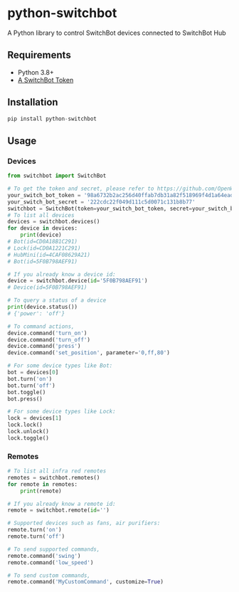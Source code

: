 # python-switchbot
A Python library to control SwitchBot devices connected to SwitchBot Hub

## Requirements
- Python 3.8+
- [A SwitchBot Token](https://github.com/OpenWonderLabs/SwitchBotAPI#getting-started)

## Installation
```python
pip install python-switchbot
```

## Usage


### Devices
```python
from switchbot import SwitchBot

# To get the token and secret, please refer to https://github.com/OpenWonderLabs/SwitchBotAPI#getting-started
your_switch_bot_token = '98a6732b2ac256d40ffab7db31a82f518969f4d1a64eadff581d45e902327b7c577aa6ead517bda589c19b4ca0b2599b'
your_switch_bot_secret = '222cdc22f049d111c5d0071c131b8b77'
switchbot = SwitchBot(token=your_switch_bot_token, secret=your_switch_bot_secret)
# To list all devices
devices = switchbot.devices()
for device in devices:
    print(device)
# Bot(id=CD0A18B1C291)
# Lock(id=CD0A1221C291)
# HubMini(id=4CAF08629A21)
# Bot(id=5F0B798AEF91)

# If you already know a device id:
device = switchbot.device(id='5F0B798AEF91')
# Device(id=5F0B798AEF91)

# To query a status of a device
print(device.status())
# {'power': 'off'}

# To command actions,
device.command('turn_on')
device.command('turn_off')
device.command('press')
device.command('set_position', parameter='0,ff,80')

# For some device types like Bot:
bot = devices[0]
bot.turn('on')
bot.turn('off')
bot.toggle()
bot.press()

# For some device types like Lock:
lock = devices[1]
lock.lock()
lock.unlock()
lock.toggle()
```

### Remotes
```python
# To list all infra red remotes
remotes = switchbot.remotes()
for remote in remotes:
    print(remote)

# If you already know a remote id:
remote = switchbot.remote(id='')

# Supported devices such as fans, air purifiers:
remote.turn('on')
remote.turn('off')

# To send supported commands,
remote.command('swing')
remote.command('low_speed')

# To send custom commands,
remote.command('MyCustomCommand', customize=True)
```
